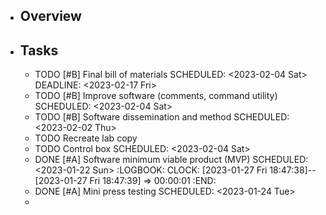 - ## Overview
- ## Tasks
	- TODO [#B] Final bill of materials
	  SCHEDULED: <2023-02-04 Sat>
	  DEADLINE: <2023-02-17 Fri>
	- TODO [#B] Improve software (comments, command utility)
	  SCHEDULED: <2023-02-04 Sat>
	- TODO [#B] Software dissemination and method
	  SCHEDULED: <2023-02-02 Thu>
	- TODO Recreate lab copy
	- TODO Control box
	  SCHEDULED: <2023-02-04 Sat>
	- DONE [#A] Software minimum viable product (MVP)
	  SCHEDULED: <2023-01-22 Sun>
	  :LOGBOOK:
	  CLOCK: [2023-01-27 Fri 18:47:38]--[2023-01-27 Fri 18:47:39] =>  00:00:01
	  :END:
	- DONE [#A] Mini press testing
	  SCHEDULED: <2023-01-24 Tue>
	-